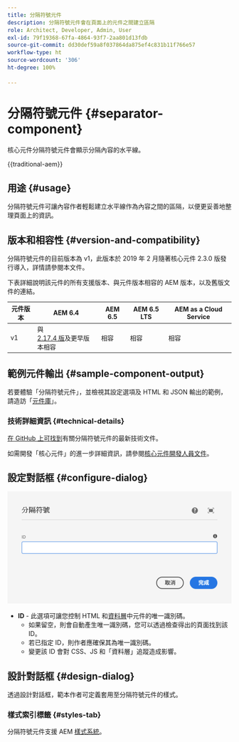 ```yaml
---
title: 分隔符號元件
description: 分隔符號元件會在頁面上的元件之間建立區隔
role: Architect, Developer, Admin, User
exl-id: 79f19368-67fa-4864-93f7-2aa801d13fdb
source-git-commit: dd30def59a8f037864da875ef4c831b11f766e57
workflow-type: ht
source-wordcount: '306'
ht-degree: 100%

---
```



# 分隔符號元件 {#separator-component}

核心元件分隔符號元件會顯示分隔內容的水平線。

{{traditional-aem}}

## 用途 {#usage}

分隔符號元件可讓內容作者輕鬆建立水平線作為內容之間的區隔，以便更妥善地整理頁面上的資訊。

## 版本和相容性 {#version-and-compatibility}

分隔符號元件的目前版本為 v1，此版本於 2019 年 2 月隨著核心元件 2.3.0 版發行導入，詳情請參閱本文件。

下表詳細說明該元件的所有支援版本、與元件版本相容的 AEM 版本，以及舊版文件的連結。

| 元件版本 | AEM 6.4 | AEM 6.5 | AEM 6.5 LTS | AEM as a Cloud Service |
|---|---|---|---|---|
| v1 | 與 <br>[2.17.4 版](/help/versions.md)及更早版本相容 | 相容 | 相容 | 相容 |

## 範例元件輸出 {#sample-component-output}

若要體驗「分隔符號元件」，並檢視其設定選項及 HTML 和 JSON 輸出的範例，請造訪「[元件庫](https://adobe.com/go/aem_cmp_library_separator_tw)」。

### 技術詳細資訊 {#technical-details}

[在 GitHub 上可找到](https://adobe.com/go/aem_cmp_tech_separator_v1_tw)有關分隔符號元件的最新技術文件。

如需開發「核心元件」的進一步詳細資訊，請參閱[核心元件開發人員文件](/help/developing/overview.md)。

## 設定對話框 {#configure-dialog}

![分隔符號元件的編輯對話框](/help/assets/separator-edit.png)

* **ID** - 此選項可讓您控制 HTML 和[資料層](/help/developing/data-layer/overview.md)中元件的唯一識別碼。
   * 如果留空，則會自動產生唯一識別碼，您可以透過檢查得出的頁面找到該 ID。
   * 若已指定 ID，則作者應確保其為唯一識別碼。
   * 變更該 ID 會對 CSS、JS 和「資料層」追蹤造成影響。

## 設計對話框 {#design-dialog}

透過設計對話框，範本作者可定義套用至分隔符號元件的樣式。

### 樣式索引標籤 {#styles-tab}

分隔符號元件支援 AEM [樣式系統](/help/get-started/authoring.md#component-styling)。
